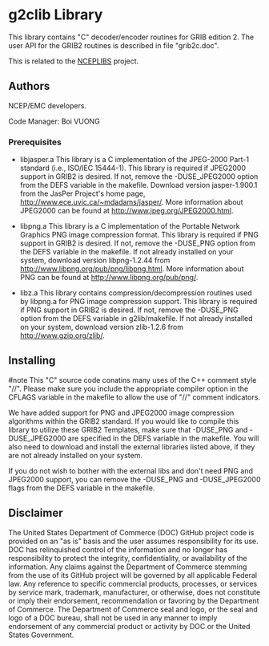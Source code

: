 
# g2clib Library

This library contains "C" decoder/encoder routines for GRIB edition 2.
The user API for the GRIB2 routines is described in file "grib2c.doc".

This is related to the
[NCEPLIBS](https://github.com/NOAA-EMC/NCEPLIBS) project.

## Authors

NCEP/EMC developers.

Code Manager: Boi VUONG

### Prerequisites

- libjasper.a This library is a C implementation of the JPEG-2000
              Part-1 standard (i.e., ISO/IEC 15444-1).  This library
              is required if JPEG2000 support in GRIB2 is desired.  If
              not, remove the -DUSE_JPEG2000 option from the DEFS
              variable in the makefile. Download version
              jasper-1.900.1 from the JasPer Project's home page,
              http://www.ece.uvic.ca/~mdadams/jasper/. More
              information about JPEG2000 can be found at
              http://www.jpeg.org/JPEG2000.html.

- libpng.a This library is a C implementation of the Portable Network
           Graphics PNG image compression format.  This library is
           required if PNG support in GRIB2 is desired.  If not,
           remove the -DUSE_PNG option from the DEFS variable in the
           makefile. If not already installed on your system, download
           version libpng-1.2.44 from
           http://www.libpng.org/pub/png/libpng.html. More information
           about PNG can be found at http://www.libpng.org/pub/png/.

- libz.a This library contains compression/decompression routines used
         by libpng.a for PNG image compression support.  This library
         is required if PNG support in GRIB2 is desired.  If not,
         remove the -DUSE_PNG option from the DEFS variable in
         g2lib/makefile. If not already installed on your system,
         download version zlib-1.2.6 from http://www.gzip.org/zlib/.

## Installing

#note This "C" source code conatins many uses of the C++ comment style
"//".  Please make sure you include the appropriate compiler option in
the CFLAGS variable in the makefile to allow the use of "//" comment
indicators.

We have added support for PNG and JPEG2000 image compression
algorithms within the GRIB2 standard. If you would like to compile
this library to utilize these GRIB2 Templates, make sure that
-DUSE_PNG and -DUSE_JPEG2000 are specified in the DEFS variable in the
makefile. You will also need to download and install the external
libraries listed above, if they are not already installed on your
system.

If you do not wish to bother with the external libs and don't need PNG
and JPEG2000 support, you can remove the -DUSE_PNG and -DUSE_JPEG2000
flags from the DEFS variable in the makefile.

## Disclaimer

The United States Department of Commerce (DOC) GitHub project code is
provided on an "as is" basis and the user assumes responsibility for
its use. DOC has relinquished control of the information and no longer
has responsibility to protect the integrity, confidentiality, or
availability of the information. Any claims against the Department of
Commerce stemming from the use of its GitHub project will be governed
by all applicable Federal law. Any reference to specific commercial
products, processes, or services by service mark, trademark,
manufacturer, or otherwise, does not constitute or imply their
endorsement, recommendation or favoring by the Department of
Commerce. The Department of Commerce seal and logo, or the seal and
logo of a DOC bureau, shall not be used in any manner to imply
endorsement of any commercial product or activity by DOC or the United
States Government.
